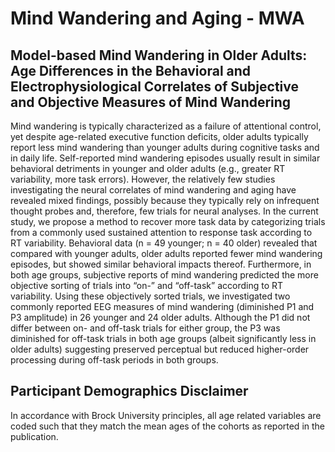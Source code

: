 # Mind Wandering and Aging - MWA

## Model-based Mind Wandering in Older Adults: Age Differences in the Behavioral and Electrophysiological Correlates of Subjective and Objective Measures of Mind Wandering

Mind wandering is typically characterized as a failure of attentional control, yet despite age-related executive function deficits, older adults typically report less mind wandering than younger adults during cognitive tasks and in daily life. Self-reported mind wandering episodes usually result in similar behavioral detriments in younger and older adults (e.g., greater RT variability, more task errors). However, the relatively few studies investigating the neural correlates of mind wandering and aging have revealed mixed findings, possibly because they typically rely on infrequent thought probes and, therefore, few trials for neural analyses. In the current study, we propose a method to recover more task data by categorizing trials from a commonly used sustained attention to response task according to RT variability. Behavioral data (n = 49 younger; n = 40 older) revealed that compared with younger adults, older adults reported fewer mind wandering episodes, but showed similar behavioral impacts thereof. Furthermore, in both age groups, subjective reports of mind wandering predicted the more objective sorting of trials into “on-” and “off-task” according to RT variability. Using these objectively sorted trials, we investigated two commonly reported EEG measures of mind wandering (diminished P1 and P3 amplitude) in 26 younger and 24 older adults. Although the P1 did not differ between on- and off-task trials for either group, the P3 was diminished for off-task trials in both age groups (albeit significantly less in older adults) suggesting preserved perceptual but reduced higher-order processing during off-task periods in both groups.

## Participant Demographics Disclaimer

In accordance with Brock University principles, all age related variables are coded such that they match the mean ages of the cohorts as reported in the publication.
